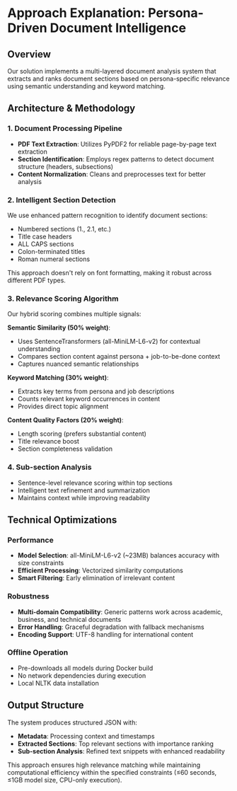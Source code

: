 # Approach Explanation: Persona-Driven Document Intelligence

## Overview
Our solution implements a multi-layered document analysis system that extracts and ranks document sections based on persona-specific relevance using semantic understanding and keyword matching.

## Architecture & Methodology

### 1. Document Processing Pipeline
- **PDF Text Extraction**: Utilizes PyPDF2 for reliable page-by-page text extraction
- **Section Identification**: Employs regex patterns to detect document structure (headers, subsections)
- **Content Normalization**: Cleans and preprocesses text for better analysis

### 2. Intelligent Section Detection
We use enhanced pattern recognition to identify document sections:
- Numbered sections (1., 2.1, etc.)
- Title case headers
- ALL CAPS sections
- Colon-terminated titles
- Roman numeral sections

This approach doesn't rely on font formatting, making it robust across different PDF types.

### 3. Relevance Scoring Algorithm
Our hybrid scoring combines multiple signals:

**Semantic Similarity (50% weight)**:
- Uses SentenceTransformers (all-MiniLM-L6-v2) for contextual understanding
- Compares section content against persona + job-to-be-done context
- Captures nuanced semantic relationships

**Keyword Matching (30% weight)**:
- Extracts key terms from persona and job descriptions
- Counts relevant keyword occurrences in content
- Provides direct topic alignment

**Content Quality Factors (20% weight)**:
- Length scoring (prefers substantial content)
- Title relevance boost
- Section completeness validation

### 4. Sub-section Analysis
- Sentence-level relevance scoring within top sections
- Intelligent text refinement and summarization
- Maintains context while improving readability

## Technical Optimizations

### Performance
- **Model Selection**: all-MiniLM-L6-v2 (~23MB) balances accuracy with size constraints
- **Efficient Processing**: Vectorized similarity computations
- **Smart Filtering**: Early elimination of irrelevant content

### Robustness
- **Multi-domain Compatibility**: Generic patterns work across academic, business, and technical documents
- **Error Handling**: Graceful degradation with fallback mechanisms
- **Encoding Support**: UTF-8 handling for international content

### Offline Operation
- Pre-downloads all models during Docker build
- No network dependencies during execution
- Local NLTK data installation

## Output Structure
The system produces structured JSON with:
- **Metadata**: Processing context and timestamps
- **Extracted Sections**: Top relevant sections with importance ranking
- **Sub-section Analysis**: Refined text snippets with enhanced readability

This approach ensures high relevance matching while maintaining computational efficiency within the specified constraints (≤60 seconds, ≤1GB model size, CPU-only execution).
